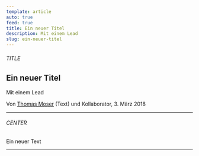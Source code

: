 ```yaml
---
template: article
auto: true
feed: true
title: Ein neuer Titel
description: Mit einem Lead
slug: ein-neuer-titel
---
```


<section><h6>TITLE</h6>

# Ein neuer Titel

Mit einem Lead

Von [Thomas Moser](/~75ebbabc-d577-4727-a8c9-de5b20a76eab) (Text) und Kollaborator, 3. März 2018

<hr /></section>

<section><h6>CENTER</h6>

Ein neuer Text

<hr /></section>
